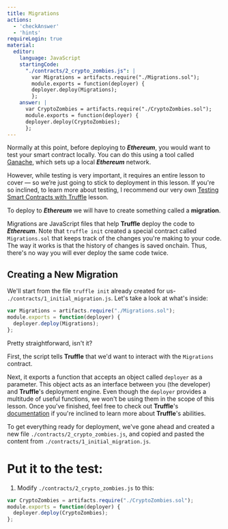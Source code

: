 ```yaml
---
title: Migrations
actions:
  - 'checkAnswer'
  - 'hints'
requireLogin: true
material:
  editor:
    language: JavaScript
    startingCode:
      "./contracts/2_crypto_zombies.js": |
        var Migrations = artifacts.require("./Migrations.sol");
        module.exports = function(deployer) {
        deployer.deploy(Migrations);
        };
    answer: |
      var CryptoZombies = artifacts.require("./CryptoZombies.sol");
      module.exports = function(deployer) {
      deployer.deploy(CryptoZombies);
      };
---
```


Normally at this point, before deploying to **_Ethereum_**, you would want to test your smart contract locally. You can do this using a tool called <a href="https://truffleframework.com/ganache" target=”_blank”>Ganache</a>, which sets up a local **_Ethereum_** network.

However, while testing is very important, it requires an entire lesson to cover — so we’re just going to stick to deployment in this lesson. If you're so inclined, to learn more about testing, I recommend our very own <a href="http://cryptozombies.io/en/lesson/10" target=”_blank”>Testing Smart Contracts with Truffle</a> lesson.

<!-- TODO: update ^^ link, if needed -->

To deploy to **_Ethereum_** we will have to create something called a **migration**.

Migrations are JavaScript files that help **Truffle** deploy the code to **_Ethereum_**. Note that `truffle init` created a special contract called `Migrations.sol` that keeps track of the changes you're making to your code. The way it works is that the history of changes is saved onchain. Thus, there's no way you will ever deploy the same code twice.

## Creating a New Migration

We'll start from the file `truffle init` already created for us- `./contracts/1_initial_migration.js`. Let's take a look at what's inside:

```javascript
var Migrations = artifacts.require("./Migrations.sol");
module.exports = function(deployer) {
  deployer.deploy(Migrations);
};
```

Pretty straightforward, isn't it?

First, the script tells **Truffle** that we'd want to interact with the `Migrations` contract.

Next, it exports a function that accepts an object called `deployer` as a parameter. This object acts as an interface between you (the developer) and **Truffle**'s deployment engine. Even though the `deployer` provides a multitude of useful functions, we won't be using them in the scope of this lesson. Once you've finished, feel free to check out **Truffle**'s <a href="https://truffleframework.com/docs/truffle/getting-started/running-migrations" target=”_blank”>documentation</a> if you're inclined to learn more about **Truffle**'s abilities.

To get everything ready for deployment, we've gone ahead and created a new file `./contracts/2_crypto_zombies.js`, and copied and pasted the content from `./contracts/1_initial_migration.js`.

# Put it to the test:

1. Modify `./contracts/2_crypto_zombies.js` to this:

```JavaScript
var CryptoZombies = artifacts.require("./CryptoZombies.sol");
module.exports = function(deployer) {
  deployer.deploy(CryptoZombies);
};
```
